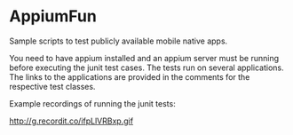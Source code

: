 # AppiumFun
Sample scripts to test publicly available mobile native apps.

You need to have appium installed and an appium server must be running before executing the junit test cases.
The tests run on several applications. 
The links to the applications are provided in the comments for the respective test classes.

Example recordings of running the junit tests:

http://g.recordit.co/ifpLlVRBxp.gif

